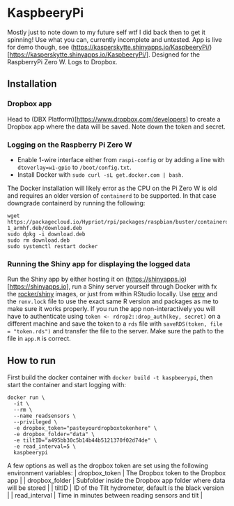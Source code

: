 # KaspbeeryPi
Mostly just to note down to my future self wtf I did back then to get it spinning! Use what you can, currently incomplete and untested. App is live for demo though, see (https://kasperskytte.shinyapps.io/KaspbeeryPi/)[https://kasperskytte.shinyapps.io/KaspbeeryPi/].
Designed for the RaspberryPi Zero W. Logs to Dropbox. 

## Installation
### Dropbox app
Head to (DBX Platform)[https://www.dropbox.com/developers] to create a Dropbox app where the data will be saved. Note down the token and secret.

### Logging on the Raspberry Pi Zero W
 - Enable 1-wire interface either from `raspi-config` or by adding a line with `dtoverlay=w1-gpio` to `/boot/config.txt`.
 - Install Docker with `sudo curl -sL get.docker.com | bash`.

The Docker installation will likely error as the CPU on the Pi Zero W is old and requires an older version of `containerd` to be supported. In that case downgrade containerd by running the following:
```
wget https://packagecloud.io/Hypriot/rpi/packages/raspbian/buster/containerd.io_1.2.6-1_armhf.deb/download.deb
sudo dpkg -i download.deb
sudo rm download.deb
sudo systemctl restart docker
```

### Running the Shiny app for displaying the logged data
Run the Shiny app by either hosting it on (https://shinyapps.io)[https://shinyapps.io], run a Shiny server yourself through Docker with fx the [rocker/shiny](`https://hub.docker.com/r/rocker/shiny`) images, or just from within RStudio locally. Use [renv](https://rstudio.github.io/renv/) and the `renv.lock` file to use the exact same R version and packages as me to make sure it works properly. If you run the app non-interactively you will have to authenticate using `token <- rdrop2::drop_auth(key, secret)` on a different machine and save the token to a `rds` file with `saveRDS(token, file = "token.rds")` and transfer the file to the server. Make sure the path to the file in `app.R` is correct.

## How to run
First build the docker container with `docker build -t kaspbeerypi`, then start the container and start logging with:
```
docker run \
  -it \
  --rm \
  --name readsensors \
  --privileged \
  -e dropbox_token="pasteyourdropboxtokenhere" \
  -e dropbox_folder="data" \
  -e tiltID="a495bb30c5b14b44b5121370f02d74de" \
  -e read_interval=5 \
  kaspbeerypi
```

A few options as well as the dropbox token are set using the following environment variables:
| dropbox_token | The Dropbox token to the Dropbox app |
| dropbox_folder | Subfolder inside the Dropbox app folder where data will be stored |
| tiltID | ID of the Tilt hydrometer, default is the black version |
| read_interval | Time in minutes between reading sensors and tilt |
